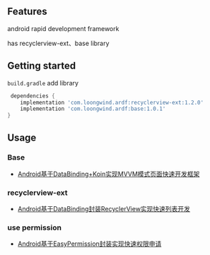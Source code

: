 

## Features

android rapid development framework

has recyclerview-ext、base library

## Getting started
`build.gradle` add library
```groovy
 dependencies {
    implementation 'com.loongwind.ardf:recyclerview-ext:1.2.0'
    implementation 'com.loongwind.ardf:base:1.0.1'
}
```

## Usage

### Base
- [Android基于DataBinding+Koin实现MVVM模式页面快速开发框架](https://juejin.cn/post/7123901762573959175)

### recyclerview-ext

- [Android基于DataBinding封装RecyclerView实现快速列表开发](https://juejin.cn/post/7119129384727871496)

### use permission
- [Android基于EasyPermission封装实现快速权限申请](https://juejin.cn/post/7126062754363867173)
